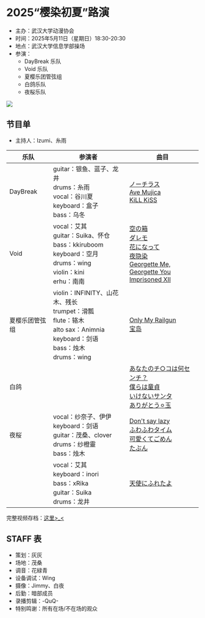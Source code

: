 # 2025“樱染初夏”路演

- 主办：武汉大学动漫协会
- 时间：2025年5月11日（星期日）18:30-20:30
- 地点：武汉大学信息学部操场
- 参演：
  - DayBreak 乐队
  - Void 乐队
  - 夏樱乐团管弦组
  - 白鸽乐队
  - 夜桜乐队

![](/activity/2024/live/cover.png)

## 节目单

- 主持人：Izumi、糸雨

| 乐队           | 参演者                                                                                                               | 曲目                                                                                                                                     |
| -------------- | -------------------------------------------------------------------------------------------------------------------- | ---------------------------------------------------------------------------------------------------------------------------------------- |
| DayBreak       | guitar：银鱼、蓝子、龙井<br>drums：糸雨<br>vocal：谷川夏<br>keyboard：盒子<br>bass：乌冬                             | [ノーチラス<br>Ave Mujica<br>KiLL KiSS](https://www.bilibili.com/video/BV1q4EWzoERJ)                                                     |
| Void           | vocal：艾其<br>guitar：Suika、怀仓<br>bass：kkiruboom<br>keyboard：空月<br>drums：wing<br>violin：kini<br>erhu：南南 | [空の箱<br>ダレモ<br>花になって<br>夜隐染<br>Georgette Me, Georgette You<br>Imprisoned XII](https://www.bilibili.com/video/BV18yEWzLEAM) |
| 夏樱乐团管弦组 | violin：INFINITY、山花木、残长<br>trumpet：滑瓢<br>flute：辂木<br>alto sax：Animnia<br>keyboard：剑语<br>bass：烛木<br>drums：wing                                                                                                                   | [Only My Railgun<br>宝岛](https://www.bilibili.com/video/BV1EQE4zMECa)                                                                   |
| 白鸽           |                                                                                                                      | [あなたのチ○コは何センチ？<br>僕らは童貞<br>いけないサンタ<br>ありがとう⚪︎玉](https://www.bilibili.com/video/BV19KE8zvEWu)                |
| 夜桜           | vocal：纱奈子、伊伊<br>keyboard：剑语<br>guitar：茂桑、clover<br>drums：纱橙靈<br>bass：烛木                         | [Don't say lazy<br>ふわふわタイム<br>可愛くてごめん<br>たぶん](https://www.bilibili.com/video/BV1enE4zbEej)                              |
|                | vocal：艾其<br>keyboard：inori<br>bass：xRika<br>guitar：Suika<br>drums：龙井                                        | [天使にふれたよ](https://www.bilibili.com/video/BV1fvEDzKEAC)                                                                            |

完整视频存档：[这里>_<](https://www.bilibili.com/video/BV1A2EbzJEDY)

## STAFF 表

- 策划：灰灰
- 场地：茂桑
- 调音：花緑青
- 设备调试：Wing
- 摄像：Jimmy、白夜
- 后勤：暗部成员
- 录播剪辑：-QuQ-
- 特别鸣谢：所有在场/不在场的观众